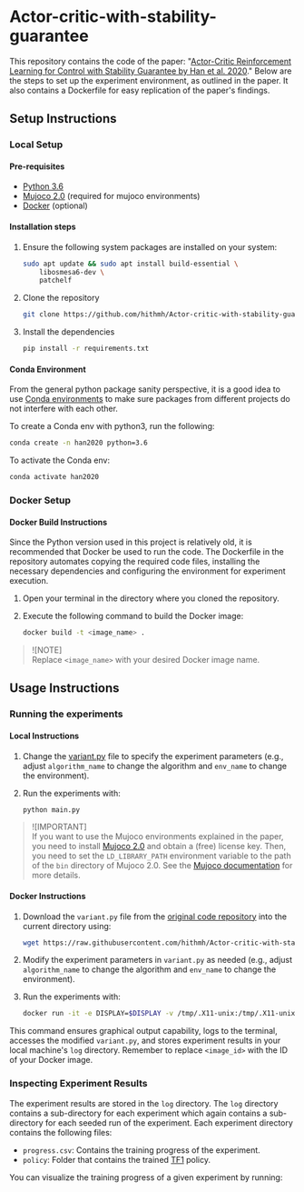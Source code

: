 # Actor-critic-with-stability-guarantee

This repository contains the code of the paper: "[Actor-Critic Reinforcement Learning for Control with Stability Guarantee by Han et al. 2020](https://arxiv.org/abs/2004.14288)." Below are the steps to set up the experiment environment, as outlined in the paper. It also contains a Dockerfile for easy replication of the paper's findings.

## Setup Instructions

### Local Setup

#### Pre-requisites

- [Python 3.6](https://www.python.org/downloads/release/python-360/)
- [Mujoco 2.0](https://www.roboti.us/download.html) (required for mujoco environments)
- [Docker](https://docs.docker.com/get-docker/) (optional)

#### Installation steps

1. Ensure the following system packages are installed on your system:

   ```bash
   sudo apt update && sudo apt install build-essential \
       libosmesa6-dev \
       patchelf
   ```

2. Clone the repository

   ```bash
   git clone https://github.com/hithmh/Actor-critic-with-stability-guarantee
   ```

3. Install the dependencies

   ```bash
   pip install -r requirements.txt
   ```

#### Conda Environment

From the general python package sanity perspective, it is a good idea to use [Conda environments](https://conda.io/projects/conda/en/latest/user-guide/install/index.html) to make sure packages from different projects do not interfere with each other.

To create a Conda env with python3, run the following:

```bash
conda create -n han2020 python=3.6
```

To activate the Conda env:

```bash
conda activate han2020
```

### Docker Setup

#### Docker Build Instructions

Since the Python version used in this project is relatively old, it is recommended that Docker be used to run the code. The Dockerfile in the repository automates copying the required code files, installing the necessary dependencies and configuring the environment for experiment execution.

1. Open your terminal in the directory where you cloned the repository.
2. Execute the following command to build the Docker image:

   ```bash
   docker build -t <image_name> .
   ```

> ![NOTE]\
> Replace `<image_name>` with your desired Docker image name.

## Usage Instructions

### Running the experiments

#### Local Instructions

1. Change the [variant.py](./variant.py) file to specify the experiment parameters (e.g., adjust `algorithm_name` to change the algorithm and `env_name` to change the environment).
2. Run the experiments with:

   ```bash
   python main.py
   ```

> ![IMPORTANT]\
> If you want to use the Mujoco environments explained in the paper, you need to install [Mujoco 2.0](https://www.roboti.us/download.html) and obtain a (free) license key. Then, you need to set the `LD_LIBRARY_PATH` environment variable to the path of the `bin` directory of Mujoco 2.0. See the [Mujoco documentation](https://www.roboti.us/download.html) for more details.

#### Docker Instructions

1. Download the `variant.py` file from the [original code repository](https://github.com/hithmh/Actor-critic-with-stability-guarantee/blob/master/variant.py) into the current directory using:

   ```bash
   wget https://raw.githubusercontent.com/hithmh/Actor-critic-with-stability-guarantee/master/variant.py
   ```

2. Modify the experiment parameters in `variant.py` as needed (e.g., adjust `algorithm_name` to change the algorithm and `env_name` to change the environment).
3. Run the experiments with:

   ```bash
   docker run -it -e DISPLAY=$DISPLAY -v /tmp/.X11-unix:/tmp/.X11-unix:ro -v ./variant.py:/han_et_al_2020/variant.py -v ./log:/han_et_al_2020/log <image_id>
   ```

This command ensures graphical output capability, logs to the terminal, accesses the modified `variant.py`, and stores experiment results in your local machine's `log` directory. Remember to replace `<image_id>` with the ID of your Docker image.

### Inspecting Experiment Results

The experiment results are stored in the `log` directory. The `log` directory contains a sub-directory for each experiment which again contains a sub-directory for each seeded run of the experiment. Each experiment directory contains the following files:

- `progress.csv`: Contains the training progress of the experiment.
- `policy`: Folder that contains the trained [TF1](https://www.tensorflow.org/) policy.

You can visualize the training progress of a given experiment by running:
